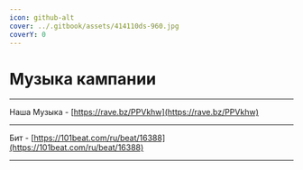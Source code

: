 ```yaml
---
icon: github-alt
cover: ../.gitbook/assets/414110ds-960.jpg
coverY: 0
---
```


# Музыка кампании

***

Наша Музыка - [https://rave.bz/PPVkhw](https://rave.bz/PPVkhw)

***

Бит - [https://101beat.com/ru/beat/16388](https://101beat.com/ru/beat/16388)

***
